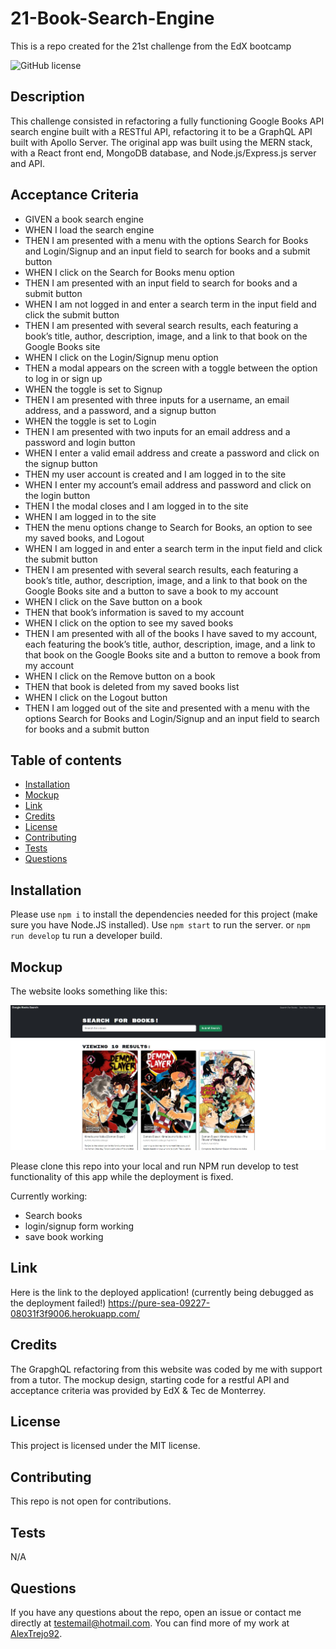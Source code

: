# 21-Book-Search-Engine
This is a repo created for the 21st challenge from the EdX bootcamp

![GitHub license](https://img.shields.io/badge/license-MIT-blue.svg)

## Description

This challenge consisted in refactoring a fully functioning Google Books API search engine built with a RESTful API, refactoring it to be a GraphQL API built with Apollo Server. The original app was built using the MERN stack, with a React front end, MongoDB database, and Node.js/Express.js server and API.

## Acceptance Criteria

- GIVEN a book search engine
- WHEN I load the search engine
- THEN I am presented with a menu with the options Search for Books and Login/Signup and an input field to search for books and a submit button
- WHEN I click on the Search for Books menu option
- THEN I am presented with an input field to search for books and a submit button
- WHEN I am not logged in and enter a search term in the input field and click the submit button
- THEN I am presented with several search results, each featuring a book’s title, author, description, image, and a link to that book on the Google Books site
- WHEN I click on the Login/Signup menu option
- THEN a modal appears on the screen with a toggle between the option to log in or sign up
- WHEN the toggle is set to Signup
- THEN I am presented with three inputs for a username, an email address, and a password, and a signup button
- WHEN the toggle is set to Login
- THEN I am presented with two inputs for an email address and a password and login button
- WHEN I enter a valid email address and create a password and click on the signup button
- THEN my user account is created and I am logged in to the site
- WHEN I enter my account’s email address and password and click on the login button
- THEN I the modal closes and I am logged in to the site
- WHEN I am logged in to the site
- THEN the menu options change to Search for Books, an option to see my saved books, and Logout
- WHEN I am logged in and enter a search term in the input field and click the submit button
- THEN I am presented with several search results, each featuring a book’s title, author, description, image, and a link to that book on the Google Books site and a button to save a book to my account
- WHEN I click on the Save button on a book
- THEN that book’s information is saved to my account
- WHEN I click on the option to see my saved books
- THEN I am presented with all of the books I have saved to my account, each featuring the book’s title, author, description, image, and a link to that book on the Google Books site and a button to remove a book from my account
- WHEN I click on the Remove button on a book
- THEN that book is deleted from my saved books list
- WHEN I click on the Logout button
- THEN I am logged out of the site and presented with a menu with the options Search for Books and Login/Signup and an input field to search for books and a submit button 

## Table of contents

- [Installation](#installation)
- [Mockup](#mockup)
- [Link](#link)
- [Credits](#credits)
- [License](#license)
- [Contributing](#contributing)
- [Tests](#tests)
- [Questions](#questions)

## Installation
Please use ```npm i``` to install the dependencies needed for this project (make sure you have Node.JS installed). Use ```npm start``` to run the server. or ```npm run develop``` tu run a developer build.


## Mockup
The website looks something like this:

![alt text](./client/public/img/ss1.jpg)

Please clone this repo into your local and run NPM run develop to test functionality of this app while the deployment is fixed.

Currently working: 

- Search books
- login/signup form working
- save book working


## Link
Here is the link to the deployed application! (currently being debugged as the deployment failed!)  https://pure-sea-09227-08031f3f9006.herokuapp.com/ 

## Credits
The GrapghQL refactoring from this website was coded by me with support from a tutor. The mockup design, starting code for a restful API and acceptance criteria was provided by EdX & Tec de Monterrey.

## License
This project is licensed under the MIT license.

## Contributing
This repo is not open for contributions.

## Tests
N/A

## Questions
If you have any questions about the repo, open an issue or contact me directly at testemail@hotmail.com. You can find more of my work at [AlexTrejo92](https://github.com/AlexTrejo92).